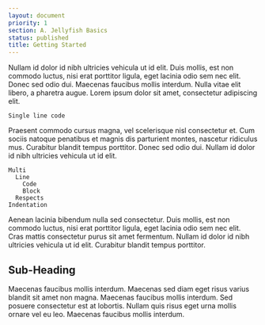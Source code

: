 ```yaml
---
layout: document
priority: 1
section: A. Jellyfish Basics
status: published
title: Getting Started
---
```


Nullam id dolor id nibh ultricies vehicula ut id elit. Duis mollis, est non commodo luctus, nisi erat porttitor ligula, eget lacinia odio sem nec elit. Donec sed odio dui. Maecenas faucibus mollis interdum. Nulla vitae elit libero, a pharetra augue. Lorem ipsum dolor sit amet, consectetur adipiscing elit.

```
Single line code
```

Praesent commodo cursus magna, vel scelerisque nisl consectetur et. Cum sociis natoque penatibus et magnis dis parturient montes, nascetur ridiculus mus. Curabitur blandit tempus porttitor. Donec sed odio dui. Nullam id dolor id nibh ultricies vehicula ut id elit.

```
Multi
  Line
    Code
    Block
  Respects
Indentation
```

Aenean lacinia bibendum nulla sed consectetur. Duis mollis, est non commodo luctus, nisi erat porttitor ligula, eget lacinia odio sem nec elit. Cras mattis consectetur purus sit amet fermentum. Nullam id dolor id nibh ultricies vehicula ut id elit. Curabitur blandit tempus porttitor.

## Sub-Heading

Maecenas faucibus mollis interdum. Maecenas sed diam eget risus varius blandit sit amet non magna. Maecenas faucibus mollis interdum. Sed posuere consectetur est at lobortis. Nullam quis risus eget urna mollis ornare vel eu leo. Maecenas faucibus mollis interdum.
